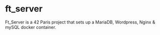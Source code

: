 # ft_server

Ft_Server is a 42 Paris project that sets up a MariaDB, Wordpress, Nginx & mySQL docker container.
